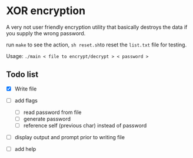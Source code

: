 # XOR encryption

A very not user friendly encryption utility that basically destroys the data if you supply the wrong password.

run `make` to see the action, `sh reset.sh`to reset the `list.txt` file for testing.

Usage: `./main < file to encrypt/decrypt > < password >`

## Todo list

* [x] Write file
* [ ] add flags
	* [ ] read password from file
	* [ ] generate password
	* [ ] reference self (previous char) instead of password
* [ ] display output and prompt prior to writing file
* [ ] add help


